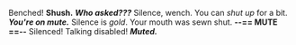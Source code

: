 Benched! **Shush.** **_Who asked???_** Silence, wench. You can _shut up_ for a
bit. **_You're on mute._** Silence is _gold_. Your mouth was sewn shut. **--==
MUTE ==--** Silenced! Talking disabled! **_Muted._**
